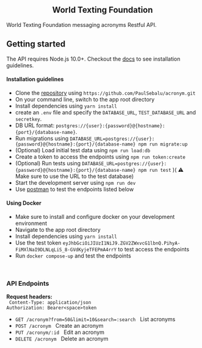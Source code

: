 <div align="center">
 <h2>World Texting Foundation</h2>
</div>

<p>World Texting Foundation messaging acronyms Restful API.</p>

## Getting started
The API requires Node.js 10.0+. Checkout the [docs](https://nodejs.org/en/) to see installation guidelines.

#### Installation guidelines
- Clone the [repository](https://github.com/PaulSebalu/acronym) using ```https://github.com/PaulSebalu/acronym.git```
- On your command line, switch to the app root directory
- Install dependencies using `yarn install`
- create an  ```.env``` file and specify the ```DATABASE_URL```, ```TEST_DATABASE_URL``` and ```secretkey```.
- DB URL format: ```postgres://{user}:{password}@{hostname}:{port}/{database-name}```.
- Run migrations using `DATABASE_URL=postgres://{user}:{password}@{hostname}:{port}/{database-name} npm run migrate:up`
- (Optional) Load initial test data using `npm run load:db`
- Create a token to access the endpoints using `npm run token:create`
- (Optional) Run tests using `DATABASE_URL=postgres://{user}:{password}@{hostname}:{port}/{database-name} npm run test` )( :warning: Make sure to use the URL to the test database)
- Start the development server using `npm run dev`
- Use [postman](https://www.getpostman.com/downloads/) to test the endpoints listed below

#### Using Docker
- Make sure to install and configure docker on your development environment
- Navigate to the app root directory
- Install dependencies using `yarn install`
- Use the test token `eyJhbGciOiJIUzI1NiJ9.ZGV2ZWxvcG1lbnQ.PihyA-FiMXlNaI9DLNLqLiS_8-GVdKyjeTFEPmA4rrY` to test access the endpoints
- Run `docker compose-up` and test the endpoints


<br>

<div>
 <h3>API Endpoints</h3>
</div>

<strong>Request headers:</strong><br>
``` Content-Type: application/json```<br>
```Authorization: Bearer<space>token```<br>

- `GET /acronym?from=50&limit=10&search=:search` &nbsp; List acronyms
- `POST /acronym` &nbsp; Create an acronym
- `PUT /acronym/:id` &nbsp; Edit an acronym
- `DELETE /acronym` &nbsp; Delete an acronym
